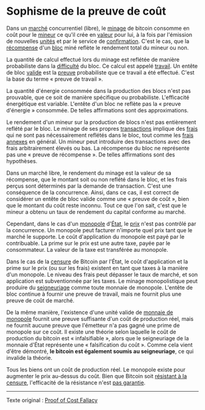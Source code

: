 Sophisme de la preuve de coût
=============================

Dans un [marché](ch101-glossary.md#marché) concurrentiel (libre), le [minage](ch101-glossary.md#mine) de bitcoin consomme en coût pour le [mineur](ch101-glossary.md#mineur) ce qu'il crée en [valeur](ch101-glossary.md#valeur) pour lui, à la fois par l'émission de nouvelles [unités](ch101-glossary.md#unité) et par le service de [confirmation](ch101-glossary.md#confirmation). C'est le cas, que la [récompense](ch101-glossary.md#récompense) d'un [bloc](ch101-glossary.md#bloc) miné reflète le rendement total du mineur ou non.

La quantité de calcul effectué lors du minage est reflétée de manière probabiliste dans la [difficulté](ch101-glossary.md#difficulté) du bloc. Ce calcul est appelé [travail](ch101-glossary.md#travail). Un entête de bloc [valide](ch101-glossary.md#validité) est la [preuve](ch101-glossary.md#preuve) probabiliste que ce travail a été effectué. C'est la base du terme « preuve de travail ».

La quantité d'énergie consommée dans la production des blocs n'est pas prouvable, que ce soit de manière spécifique ou probabiliste. L'efficacité énergétique est variable. L'entête d'un bloc ne reflète pas la « preuve d'énergie » consommée. De telles affirmations sont des approximations.

Le rendement d'un mineur sur la production de blocs n'est pas entièrement reflété par le bloc. Le minage de ses propres [transactions](ch101-glossary.md#transaction) implique des [frais](ch101-glossary.md#frais) qui ne sont pas nécessairement reflétés dans le bloc, tout comme les [frais annexes](ch081-side-fee-fallacy.md) en général. Un mineur peut introduire des transactions avec des frais arbitrairement élevés ou bas. La récompense du bloc ne représente pas une « preuve de récompense ». De telles affirmations sont des hypothèses.

Dans un marché libre, le rendement du minage est la valeur de sa récompense, que le montant soit ou non reflété dans le bloc, et les frais perçus sont déterminés par la demande de transaction. C'est une conséquence de la concurrence. Ainsi, dans ce cas, il est correct de considérer un entête de bloc valide comme une « preuve de coût », bien que le montant du coût reste inconnu. Tout ce que l'on sait, c'est que le mineur a obtenu un taux de rendement du capital conforme au marché.

Cependant, dans le cas d'un [monopole](https://mises.org/library/man-economy-and-state-power-and-market/html/pp/1054) d'[État](ch101-glossary.md#état), le [prix](ch101-glossary.md#prix) n'est pas contrôlé par la concurrence. Un monopole peut facturer n'importe quel prix tant que le marché le supporte. Le coût d'application du monopole est payé par le contribuable. La prime sur le prix est une autre taxe, payée par le consommateur. La valeur de la taxe est transférée au monopole.

Dans le cas de la [censure](ch101-glossary.md#censure) de Bitcoin par l'État, le coût d'application et la prime sur le prix (ou sur les frais) existent en tant que taxes à la manière d'un monopole. Le niveau des frais peut dépasser le taux de marché, et son application est subventionnée par les taxes. Le minage monopolistique peut produire du [seigneuriage](https://fr.wikipedia.org/wiki/Seigneuriage) comme toute monnaie de monopole. L'entête de bloc continue à fournir une preuve de travail, mais ne fournit plus une preuve de coût de marché.

De la même manière, l'existence d'une unité valide de [monnaie de monopole](ch005-money-taxonomy.md) fournit une preuve suffisante d'un coût de production réel, mais ne fournit aucune preuve que l'émetteur n'a pas gagné une prime de monopole sur ce coût. Il existe une théorie selon laquelle le coût de production du bitcoin est « infalsifiable », alors que le seigneuriage de la monnaie d'État représente une « falsification du coût ». Comme cela vient d'être démontré, **le bitcoin est également soumis au seigneuriage**, ce qui invalide la théorie.

Tous les biens ont un coût de production réel. Le monopole existe pour augmenter le prix au-dessus du coût. Bien que Bitcoin soit [résistant à la censure](ch028-censorship-resistance-property.md), l'efficacité de la résistance n'est [pas garantie](ch004-axiom-of-resistance.md).

---

Texte original : [Proof of Cost Fallacy](https://github.com/libbitcoin/libbitcoin-system/wiki/Proof-of-Cost-Fallacy)